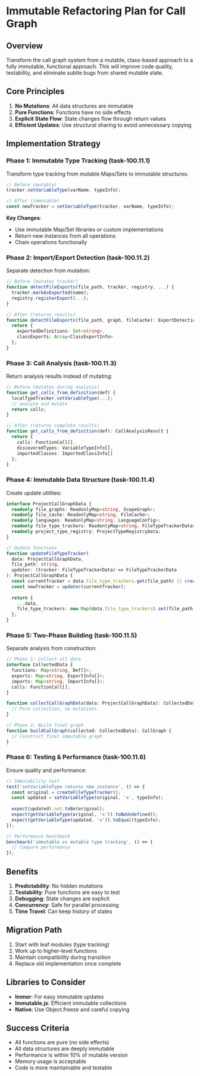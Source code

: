 # Immutable Refactoring Plan for Call Graph

## Overview

Transform the call graph system from a mutable, class-based approach to a fully immutable, functional approach. This will improve code quality, testability, and eliminate subtle bugs from shared mutable state.

## Core Principles

1. **No Mutations**: All data structures are immutable
2. **Pure Functions**: Functions have no side effects
3. **Explicit State Flow**: State changes flow through return values
4. **Efficient Updates**: Use structural sharing to avoid unnecessary copying

## Implementation Strategy

### Phase 1: Immutable Type Tracking (task-100.11.1)

Transform type tracking from mutable Maps/Sets to immutable structures:

```typescript
// Before (mutable)
tracker.setVariableType(varName, typeInfo);

// After (immutable)
const newTracker = setVariableType(tracker, varName, typeInfo);
```

**Key Changes**:
- Use immutable Map/Set libraries or custom implementations
- Return new instances from all operations
- Chain operations functionally

### Phase 2: Import/Export Detection (task-100.11.2)

Separate detection from mutation:

```typescript
// Before (mutates tracker)
function detectFileExports(file_path, tracker, registry, ...) {
  tracker.markAsExported(name);
  registry.registerExport(...);
}

// After (returns results)
function detectFileExports(file_path, graph, fileCache): ExportDetectionResult {
  return {
    exportedDefinitions: Set<string>,
    classExports: Array<ClassExportInfo>
  };
}
```

### Phase 3: Call Analysis (task-100.11.3)

Return analysis results instead of mutating:

```typescript
// Before (mutates during analysis)
function get_calls_from_definition(def) {
  localTypeTracker.setVariableType(...);
  // analyze and mutate
  return calls;
}

// After (returns complete results)
function get_calls_from_definition(def): CallAnalysisResult {
  return {
    calls: FunctionCall[],
    discoveredTypes: VariableTypeInfo[],
    importedClasses: ImportedClassInfo[]
  };
}
```

### Phase 4: Immutable Data Structure (task-100.11.4)

Create update utilities:

```typescript
interface ProjectCallGraphData {
  readonly file_graphs: ReadonlyMap<string, ScopeGraph>;
  readonly file_cache: ReadonlyMap<string, FileCache>;
  readonly languages: ReadonlyMap<string, LanguageConfig>;
  readonly file_type_trackers: ReadonlyMap<string, FileTypeTrackerData>;
  readonly project_type_registry: ProjectTypeRegistryData;
}

// Update functions
function updateFileTypeTracker(
  data: ProjectCallGraphData,
  file_path: string,
  updater: (tracker: FileTypeTrackerData) => FileTypeTrackerData
): ProjectCallGraphData {
  const currentTracker = data.file_type_trackers.get(file_path) || createFileTypeTracker();
  const newTracker = updater(currentTracker);
  
  return {
    ...data,
    file_type_trackers: new Map(data.file_type_trackers).set(file_path, newTracker)
  };
}
```

### Phase 5: Two-Phase Building (task-100.11.5)

Separate analysis from construction:

```typescript
// Phase 1: Collect all data
interface CollectedData {
  functions: Map<string, Def[]>;
  exports: Map<string, ExportInfo[]>;
  imports: Map<string, ImportInfo[]>;
  calls: FunctionCall[];
}

function collectCallGraphData(data: ProjectCallGraphData): CollectedData {
  // Pure collection, no mutations
}

// Phase 2: Build final graph
function buildCallGraph(collected: CollectedData): CallGraph {
  // Construct final immutable graph
}
```

### Phase 6: Testing & Performance (task-100.11.6)

Ensure quality and performance:

```typescript
// Immutability test
test('setVariableType returns new instance', () => {
  const original = createFileTypeTracker();
  const updated = setVariableType(original, 'x', typeInfo);
  
  expect(updated).not.toBe(original);
  expect(getVariableType(original, 'x')).toBeUndefined();
  expect(getVariableType(updated, 'x')).toEqual(typeInfo);
});

// Performance benchmark
benchmark('immutable vs mutable type tracking', () => {
  // Compare performance
});
```

## Benefits

1. **Predictability**: No hidden mutations
2. **Testability**: Pure functions are easy to test
3. **Debugging**: State changes are explicit
4. **Concurrency**: Safe for parallel processing
5. **Time Travel**: Can keep history of states

## Migration Path

1. Start with leaf modules (type tracking)
2. Work up to higher-level functions
3. Maintain compatibility during transition
4. Replace old implementation once complete

## Libraries to Consider

- **Immer**: For easy immutable updates
- **Immutable.js**: Efficient immutable collections
- **Native**: Use Object.freeze and careful copying

## Success Criteria

- All functions are pure (no side effects)
- All data structures are deeply immutable
- Performance is within 10% of mutable version
- Memory usage is acceptable
- Code is more maintainable and testable